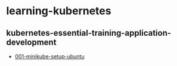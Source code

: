 # learning-kubernetes


## kubernetes-essential-training-application-development

* [001-minikube-setup-ubuntu](docs/001-minikube-setup-ubuntu.md)
